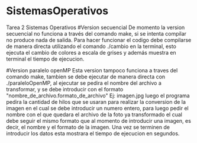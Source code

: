 # SistemasOperativos
Tarea 2 Sistemas Operativos
#Version secuencial
De momento la version secuencial no funciona a través del comando make, si se intenta compilar no produce nada de salida.
Para hacer funcionar el codigo debe compilarse de manera directa utilizando el comando ./cambio en la terminal, esto ejecuta el cambio de colores a escala de grises y además muestra en terminal el tiempo de ejecucion.

#Version paralelo openMP
Esta version tampoco funciona a traves del comando make, tambien se debe ejecutar de manera directa con ./paraleloOpenMP, al ejecutar se pedira el nombre del archivo a transformar, y se debe introducir con el formato "nombre_de_archivo.formato_de_archivo"
Ej: imagen.jpg
luego el programa pedira la cantidad de hilos que se usaran para realizar la conversion de la imagen en el cual se debe introducir un numero entero, para luego pedir el nombre con el que quedara el archivo de la foto ya transformado el cual debe seguir el mismo formato que al momento de introducir una imagen, es decir, el nombre y el formato de la imagen. Una vez se terminen de introducir los datos esta mostrara el tiempo de ejecucion en segundos.
